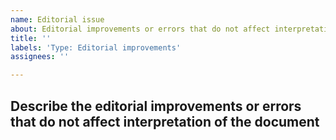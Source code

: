 ```yaml
---
name: Editorial issue
about: Editorial improvements or errors that do not affect interpretation of the document
title: ''
labels: 'Type: Editorial improvements'
assignees: ''

---
```


## Describe the editorial improvements or errors that do not affect interpretation of the document
